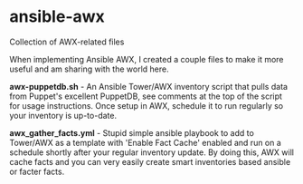 # ansible-awx
Collection of AWX-related files

When implementing Ansible AWX, I created a couple files to make it more useful and am sharing with the world here.

**awx-puppetdb.sh** - An Ansible Tower/AWX inventory script that pulls data from Puppet's excellent PuppetDB, see comments at the top of the script for usage instructions. Once setup in AWX, schedule it to run regularly so your inventory is up-to-date.

**awx_gather_facts.yml** - Stupid simple ansible playbook to add to Tower/AWX as a template with 'Enable Fact Cache' enabled and run on a schedule shortly after your regular inventory update. By doing this, AWX will cache facts and you can very easily create smart inventories based ansible or facter facts.
